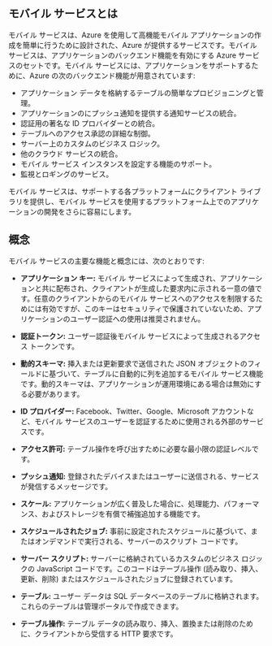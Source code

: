 ## <a name="what-is"></a>モバイル サービスとは

モバイル サービスは、Azure を使用して高機能モバイル アプリケーションの作成を簡単に行うために設計された、Azure が提供するサービスです。モバイル サービスは、アプリケーションのバックエンド機能を有効にする Azure サービスのセットです。モバイル サービスには、アプリケーションをサポートするために、Azure の次のバックエンド機能が用意されています:

+ アプリケーション データを格納するテーブルの簡単なプロビジョニングと管理。
+ アプリケーションのにプッシュ通知を提供する通知サービスの統合。
+ 認証用の著名な ID プロバイダーとの統合。
+ テーブルへのアクセス承認の詳細な制御。
+ サーバー上のカスタムのビジネス ロジック。
+ 他のクラウド サービスの統合。
+ モバイル サービス インスタンスを設定する機能のサポート。
+ 監視とロギングのサービス。

モバイル サービスは、サポートする各プラットフォームにクライアント ライブラリを提供し、モバイル サービスを使用するプラットフォーム上でのアプリケーションの開発をさらに容易にします。

## <a name="concepts"> </a>概念

モバイル サービスの主要な機能と概念には、次のとおりです:

<!--![1][1]-->

+ **アプリケーション キー:** モバイル サービスによって生成され、アプリケーションと共に配布され、クライアントが生成した要求内に示される一意の値です。任意のクライアントからのモバイル サービスへのアクセスを制限するためには有効ですが、このキーはセキュリティで保護されていないため、アプリケーションのユーザー認証への使用は推奨されません。

+ **認証トークン:** ユーザー認証後モバイル サービスによって生成されるアクセス トークンです。

+ **動的スキーマ:** 挿入または更新要求で送信された JSON オブジェクトのフィールドに基づいて、テーブルに自動的に列を追加するモバイル サービス機能です。動的スキーマは、アプリケーションが運用環境にある場合は無効にする必要があります。

+ **ID プロバイダー:** Facebook、Twitter、Google、Microsoft アカウントなど、モバイル サービスのユーザーを認証するために使用される外部のサービスです。

+ **アクセス許可:** テーブル操作を呼び出すために必要な最小限の認証レベルです。

+ **プッシュ通知:** 登録されたデバイスまたはユーザーに送信される、サービスが発信するメッセージです。

+ **スケール:** アプリケーションが広く普及した場合に、処理能力、パフォーマンス、およびストレージを有償で補強追加する機能です。

+ **スケジュールされたジョブ:** 事前に設定されたスケジュールに基づいて、またはオンデマンドで実行される、サーバーのスクリプト コードです。

+ **サーバー スクリプト:** サーバーに格納されているカスタムのビジネス ロジックの JavaScript コードです。このコードはテーブル操作 (読み取り、挿入、更新、削除) またはスケジュールされたジョブに登録されています。

+ **テーブル:** ユーザー データは SQL データベースのテーブルに格納されます。これらのテーブルは管理ポータルで作成できます。

+ **テーブル操作:** テーブル データの読み取り、挿入、置換または削除のために、クライアントから受信する HTTP 要求です。


<!-- Images. -->


  

